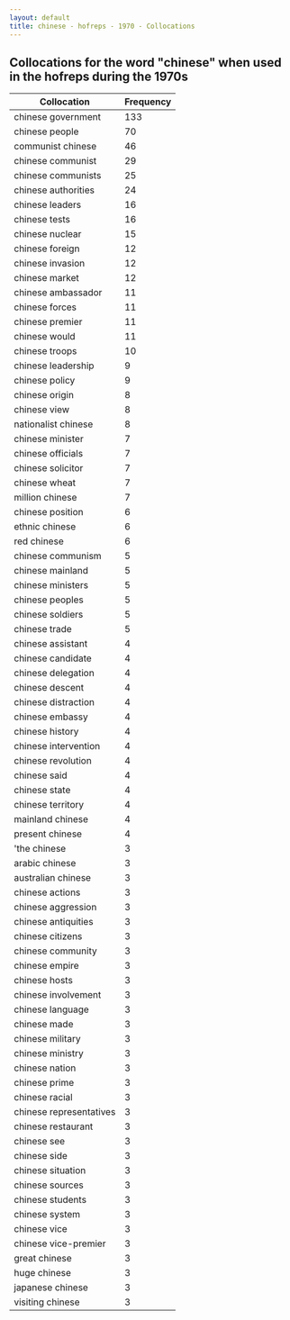```yaml
---
layout: default
title: chinese - hofreps - 1970 - Collocations
---
```

## Collocations for the word "chinese" when used in the hofreps during the 1970s

| Collocation | Frequency |
|--------------|----------------|
|chinese government|133|
|chinese people|70|
|communist chinese|46|
|chinese communist|29|
|chinese communists|25|
|chinese authorities|24|
|chinese leaders|16|
|chinese tests|16|
|chinese nuclear|15|
|chinese foreign|12|
|chinese invasion|12|
|chinese market|12|
|chinese ambassador|11|
|chinese forces|11|
|chinese premier|11|
|chinese would|11|
|chinese troops|10|
|chinese leadership|9|
|chinese policy|9|
|chinese origin|8|
|chinese view|8|
|nationalist chinese|8|
|chinese minister|7|
|chinese officials|7|
|chinese solicitor|7|
|chinese wheat|7|
|million chinese|7|
|chinese position|6|
|ethnic chinese|6|
|red chinese|6|
|chinese communism|5|
|chinese mainland|5|
|chinese ministers|5|
|chinese peoples|5|
|chinese soldiers|5|
|chinese trade|5|
|chinese assistant|4|
|chinese candidate|4|
|chinese delegation|4|
|chinese descent|4|
|chinese distraction|4|
|chinese embassy|4|
|chinese history|4|
|chinese intervention|4|
|chinese revolution|4|
|chinese said|4|
|chinese state|4|
|chinese territory|4|
|mainland chinese|4|
|present chinese|4|
|'the chinese|3|
|arabic chinese|3|
|australian chinese|3|
|chinese actions|3|
|chinese aggression|3|
|chinese antiquities|3|
|chinese citizens|3|
|chinese community|3|
|chinese empire|3|
|chinese hosts|3|
|chinese involvement|3|
|chinese language|3|
|chinese made|3|
|chinese military|3|
|chinese ministry|3|
|chinese nation|3|
|chinese prime|3|
|chinese racial|3|
|chinese representatives|3|
|chinese restaurant|3|
|chinese see|3|
|chinese side|3|
|chinese situation|3|
|chinese sources|3|
|chinese students|3|
|chinese system|3|
|chinese vice|3|
|chinese vice-premier|3|
|great chinese|3|
|huge chinese|3|
|japanese chinese|3|
|visiting chinese|3|
